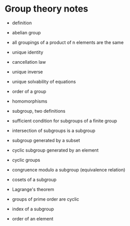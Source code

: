 # Group theory notes

- definition

- abelian group

- all groupings of a product of n elements are the same

- unique identity

- cancellation law

- unique inverse

- unique solvability of equations

- order of a group

- homomorphisms

- subgroup, two definitions

- sufficient condition for subgroups of a finite group

- intersection of subgroups is a subgroup

- subgroup generated by a subset

- cyclic subgroup generated by an element

- cyclic groups

- congruence modulo a subgroup (equivalence relation)

- cosets of a subgroup

- Lagrange's theorem

- groups of prime order are cyclic

- index of a subgroup

- order of an element
